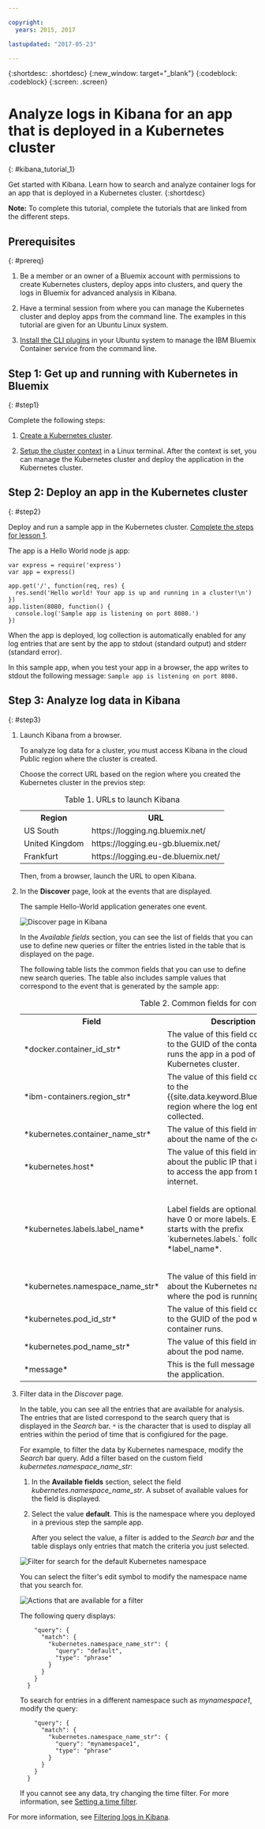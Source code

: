 ```yaml
---

copyright:
  years: 2015, 2017

lastupdated: "2017-05-23"

---
```



{:shortdesc: .shortdesc}
{:new_window: target="_blank"}
{:codeblock: .codeblock}
{:screen: .screen}


# Analyze logs in Kibana for an app that is deployed in a Kubernetes cluster
{: #kibana_tutorial_1}

Get started with Kibana. Learn how to search and analyze container logs for an app that is deployed in a Kubernetes cluster.
{:shortdesc}

**Note:** To complete this tutorial, complete the tutorials that are linked from the different steps.

## Prerequisites
{: #prereq}

1. Be a member or an owner of a Bluemix account with permissions to create Kubernetes clusters, deploy apps into clusters, and query the logs in Bluemix for advanced analysis in Kibana.

2. Have a terminal session from where you can manage the Kubernetes cluster and deploy apps from the command line. The examples in this tutorial are given for an Ubuntu Linux system.

3. [Install the CLI plugins](../../../../containers/cs_cli_install.html#cs_cli_install_steps) in your Ubuntu system to manage the IBM Bluemix Container service from the command line. 


## Step 1: Get up and running with Kubernetes in Bluemix
{: #step1}

Complete the following steps:

1. [Create a Kubernetes cluster](../../../../containers/cs_cluster.html#cs_cluster_ui).

2. [Setup the cluster context](../../../../containers/cs_cli_install.html#cs_cli_configure) in a Linux terminal. After the context is set, you can manage the Kubernetes cluster and deploy the application in the Kubernetes cluster.

## Step 2: Deploy an app in the Kubernetes cluster
{: #step2}

Deploy and run a sample app in the Kubernetes cluster. [Complete the steps for lesson 1](../../../../containers/cs_tutorials.html#cs_apps_tutorial).

The app is a Hello World node js app:

```
var express = require('express')
var app = express()

app.get('/', function(req, res) {
  res.send('Hello world! Your app is up and running in a cluster!\n')
})
app.listen(8080, function() {
  console.log('Sample app is listening on port 8080.')
})
```

When the app is deployed, log collection is automatically enabled for any log entries that are sent by the app to stdout (standard output) and stderr (standard error). 

In this sample app, when you test your app in a browser, the app writes to stdout the following message: `Sample app is listening on port 8080.`


## Step 3: Analyze log data in Kibana
{: #step3}

1. Launch Kibana from a browser. 

    To analyze log data for a cluster, you must access Kibana in the cloud Public region where the cluster is created. 
    
    Choose the correct URL based on the region where you created the Kubernetes cluster in the previos step:

    <table>
      <caption>Table 1. URLs to launch Kibana  </caption>
        <tr>
          <th>Region</th>
          <th>URL</th>
         </tr>
         <tr>
           <td>US South</td>
           <td>https://logging.ng.bluemix.net/ </td>
          </tr>
          <tr>
            <td>United Kingdom</td>
            <td>https://logging.eu-gb.bluemix.net/ </td>
           </tr>
           <tr>
             <td>Frankfurt</td>
             <td>https://logging.eu-de.bluemix.net/ </td>
           </tr>
    </table>
    
    Then, from a browser, launch the URL to open Kibana.
    
2. In the **Discover** page, look at the events that are displayed. 

    The sample Hello-World application generates one event.
    
    ![Discover page in Kibana](images/sampleapp_2.gif "Discover page in Kibana")
    
    In the *Available fields* section, you can see the list of fields that you can use to define new queries or filter the entries listed in the table that is displayed on the page.
    
    The following table lists the common fields that you can use to define new search queries. The table also includes sample values that correspond to the event that is generated by the sample app:
    
     <table>
              <caption>Table 2. Common fields for container logs </caption>
               <tr>
                <th align="center">Field</th>
                <th align="center">Description</th>
                <th align="center">Example</th>
              </tr>
              <tr>
                <td>*docker.container_id_str*</td>
                <td> The value of this field corresponds to the GUID of the container that runs the app in a pod of the Kubernetes cluster.</td>
                <td></td>
              </tr>
              <tr>
                <td>*ibm-containers.region_str*</td>
                <td>The value of this field corresponds to the {{site.data.keyword.Bluemix_notm}} region where the log entry is collected.</td>
                <td>us-south</td>
              </tr>
              <tr>
                <td>*kubernetes.container_name_str*</td>
                <td>The value of this field informs about the name of the container.</td>
                <td>hello-world-deployment</td>
              </tr>
              <tr>
                <td>*kubernetes.host*</td>
                <td>The value of this field informs about the public IP that is available to access the app from the internet. </td>
                <td>169.47.218.231</td>
              </tr>
              <tr>
                <td>*kubernetes.labels.label_name*</td>
                <td>Label fields are optional. You can have 0 or more labels. Each label starts with the prefix `kubernetes.labels.` followed by the *label_name*. </td>
                <td>In the sample app, you can see 2 labels: <br>* *kubernetes.labels.pod-template-hash_str* = 3355293961 <br>* *kubernetes.labels.run_str* =	hello-world-deployment  </td>
              </tr>
              <tr>
                <td>*kubernetes.namespace_name_str*</td>
                <td>The value of this field informs about the Kubernetes namespace where the pod is running. </td>
                <td>default</td>
              </tr>
              <tr>
                <td>*kubernetes.pod_id_str*</td>
                <td>The value of this field corresponds to the GUID of the pod where the container runs. </td>
                <td>d695f346-xxxx-xxxx-xxxx-aab0b50f7315</td>
              </tr>
              <tr>
                <td>*kubernetes.pod_name_str*</td>
                <td>The value of this field informs about the pod name.</td>
                <td>hello-world-deployment-3xxxxxxx1-xxxxx8</td>
              </tr>
              <tr>
                <td>*message*</td>
                <td>This is the full message logged by the application.</td>
                <td>Sample app is listening on port 8080.</td>
              </tr>
        </table>
    
    
    
3. Filter data in the *Discover* page.  

    In the table, you can see all the entries that are available for analysis. The entries that are listed correspond to the search query that is displayed in the *Search* bar. `*` is the character that is used to display all entries within the period of time that is configiured for the page. 
    
    For example, to filter the data by Kubernetes namespace, modify the *Search* bar query. Add a filter based on the custom field *kubernetes.namespace_name_str*:
    
    1. In the **Available fields** section, select the field *kubernetes.namespace_name_str*. A subset of available values for the field is displayed.    
    
    2. Select the value **default**. This is the namespace where you deployed in a previous step the sample app.
    
        After you select the value, a filter is added to the *Search bar* and the table displays only entries that match the criteria you just selected.     
    
    ![Filter for search for the default Kubernetes namespace](images/sampleapp_k4_1.gif "Filter for search for the default Kubernetes namespace")
    
    You can select the filter's edit symbol to modify the namespace name that you search for.   
    
    ![Actions that are available for a filter](images/sampleapp_k4_1.gif "Actions that are available for a filter")
    
    The following query displays:
    
    ```{
        "query": {
          "match": {
            "kubernetes.namespace_name_str": {
              "query": "default",
              "type": "phrase"
            }
          }
        }
      }
    ```
    
    To search for entries in a different namespace such as *mynamespace1*, modify the query:
    
    ```{
        "query": {
          "match": {
            "kubernetes.namespace_name_str": {
              "query": "mynamespace1",
              "type": "phrase"
            }
          }
        }
      }
    ```

    If you cannot see any data, try changing the time filter. For more information, see [Setting a time filter](../../kibana4/k4_filter_logs.html#set_time_filter).
    


For more information, see [Filtering logs in Kibana](../../kibana4/k4_filter_logs.html#k4_filter_logs).

